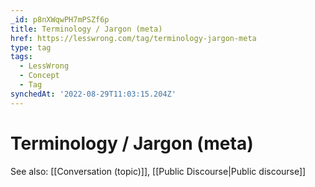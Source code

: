```yaml
---
_id: p8nXWqwPH7mPSZf6p
title: Terminology / Jargon (meta)
href: https://lesswrong.com/tag/terminology-jargon-meta
type: tag
tags:
  - LessWrong
  - Concept
  - Tag
synchedAt: '2022-08-29T11:03:15.204Z'
---
```

# Terminology / Jargon (meta)

  
See also: [[Conversation (topic)]], [[Public Discourse|Public discourse]]